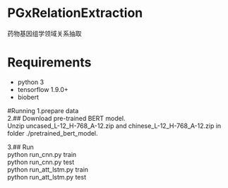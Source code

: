 # PGxRelationExtraction
 药物基因组学领域关系抽取

# Requirements
* python 3 <br>
* tensorflow 1.9.0+ <br>
* biobert

#Running
1.prepare data <br>
2.## Download pre-trained BERT model. <br>
  Unzip uncased_L-12_H-768_A-12.zip and chinese_L-12_H-768_A-12.zip in folder ./pretrained_bert_model. <br>

3.## Run <br>
  python run_cnn.py train <br>
  python run_cnn.py test <br>
  python run_att_lstm.py train <br>
  python run_att_lstm.py test <br>

